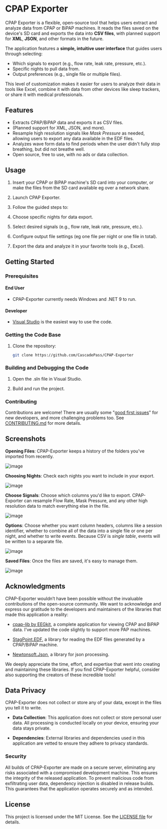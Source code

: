 # CPAP Exporter

CPAP Exporter is a flexible, open-source tool that helps users extract and analyze data from CPAP or BiPAP machines. It reads the files saved on the device's SD card and exports the data into **CSV files**, with planned support for **XML**, **JSON**, and other formats in the future.

The application features a **simple, intuitive user interface** that guides users through selecting:
- Which signals to export (e.g., flow rate, leak rate, pressure, etc.).
- Specific nights to pull data from.
- Output preferences (e.g., single file or multiple files).

This level of customization makes it easier for users to analyze their data in tools like Excel, combine it with data from other devices like sleep trackers, or share it with medical professionals.

## Features
- Extracts CPAP/BiPAP data and exports it as CSV files.
- (Planned support for XML, JSON, and more).
- Resample high resolution signals like *Mask Pressure* as needed, allowing users to export any data available in the EDF files.
- Analyzes wave form data to find periods when the user didn't fully stop breathing, but did not breathe well.
- Open source, free to use, with no ads or data collection.

## Usage
1. Insert your CPAP or BiPAP machine's SD card into your computer, or make the files from the SD card available eg over a network share.

2. Launch CPAP Exporter.

3. Follow the guided steps to:

4. Choose specific nights for data export.

5. Select desired signals (e.g., flow rate, leak rate, pressure, etc.).

6. Configure output file settings (eg one file per night or one file in total).

7. Export the data and analyze it in your favorite tools (e.g., Excel).

## Getting Started
### Prerequisites
#### End User
- CPAP-Exporter currently needs Windows and .NET 9 to run.

#### Developer
- [Visual Studio](https://visualstudio.microsoft.com/) is the easiest way to use the code.

### Getting the Code Base
1. Clone the repository:
   ```bash
   git clone https://github.com/CascadePass/CPAP-Exporter

### Building and Debugging the Code

1. Open the .sln file in Visual Studio.

2. Build and run the project.

### Contributing
Contributions are welcome! There are usually some "[good first issues](https://github.com/CascadePass/CPAP-Exporter/labels/good%20first%20issue)" for new developers, and more challenging problems too.  See [CONTRIBUTING.md](CONTRIBUTING.md) for more details.

## Screenshots

**Opening Files**: CPAP-Exporter keeps a history of the folders you've imported from recently.

![image](https://github.com/user-attachments/assets/37ad3576-5025-4029-8b0b-8b7cdd0c15d8)

**Choosing Nights**: Check each nights you want to include in your export.

![image](https://github.com/user-attachments/assets/b74de2e4-731b-4b32-aa6f-60e73be0ce24)

**Choose Signals**: Choose which columns you'd like to export.  CPAP-Exporter can resample Flow Rate, Mask Pressure, and any other high resolution data to match everything else in the file.

![image](https://github.com/user-attachments/assets/866dfa66-6a62-49ed-b55b-552952c3c2bc)

**Options**: Choose whether you want column headers, columns like a session identifier, whether to combine all of the data into a single file or one per night, and whether to write events.  Because CSV is *single table*, events will be written to a separate file.

![image](https://github.com/user-attachments/assets/54df86f8-9d52-4e16-ae79-b55bf04b9f67)

**Saved Files**: Once the files are saved, it's easy to manage them.

![image](https://github.com/user-attachments/assets/055f7f52-c187-4e19-8d9a-b693632c136c)

## Acknowledgments

CPAP-Exporter wouldn’t have been possible without the invaluable contributions of the open-source community. We want to acknowledge and express our gratitude to the developers and maintainers of the libraries that made this application a reality:

- [cpap-lib by EEGkit](https://github.com/EEGKit/cpap-lib), a complete application for viewing CPAP and BiPAP data.  I've updated the code slightly to support more PAP machines.

- [StagPoint.EDF](https://github.com/EEGKit/StagPoint.EuropeanDataFormat.Net), a library for reading the EDF files generated by a CPAP/BiPAP machine.

- [Newtonsoft.Json](https://github.com/JamesNK/Newtonsoft.Json), a library for json processing.

We deeply appreciate the time, effort, and expertise that went into creating and maintaining these libraries. If you find CPAP-Exporter helpful, consider also supporting the creators of these incredible tools!

## Data Privacy

CPAP-Exporter does not collect or store any of your data, except in the files you tell it to write.

- **Data Collection**: This application does not collect or store personal user data. All processing is conducted locally on your device, ensuring your data stays private.

- **Dependencies**: External libraries and dependencies used in this application are vetted to ensure they adhere to privacy standards.

### Security

All builds of CPAP-Exporter are made on a secure server, eliminating any risks associated with a compromised development machine. This ensures the integrity of the released application. To prevent malicious code from exfiltrating user data, dependency injection is disabled in release builds. This guarantees that the application operates securely and as intended.

## License
This project is licensed under the MIT License. See the [LICENSE file](https://github.com/CascadePass/CPAP-Exporter/blob/main/LICENSE) for details.
